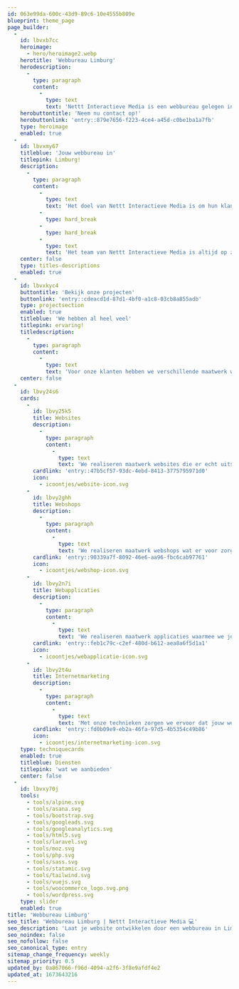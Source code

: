 ```yaml
---
id: 063e99da-600c-43d9-89c6-10e4555b809e
blueprint: theme_page
page_builder:
  -
    id: lbvxb7cc
    heroimage:
      - hero/heroimage2.webp
    herotitle: 'Webbureau Limburg'
    herodescription:
      -
        type: paragraph
        content:
          -
            type: text
            text: 'Nettt Interactieve Media is een webbureau gelegen in Limburg, Herkenbosch. Een professionele maatwerk website, webshop of een webapplicatie laten maken? Hiervoor bent u bij Nettt Interactieve Media op het juiste adres.'
    herobuttontitle: 'Neem nu contact op!'
    herobuttonlink: 'entry::879e7656-f223-4ce4-a45d-c0be1ba1a7fb'
    type: heroimage
    enabled: true
  -
    id: lbvxmy67
    titleblue: 'Jouw webbureau in'
    titlepink: Limburg!
    description:
      -
        type: paragraph
        content:
          -
            type: text
            text: 'Het doel van Nettt Interactieve Media is om hun klanten te helpen bij het bereiken van hun online doelstellingen door middel van effectieve en creatieve oplossingen. Dankzij hun professionele aanpak en hun gedreven team hebben ze al veel succesvolle projecten mogen uitvoeren voor verschillende soorten bedrijven in Limburg en daarbuiten.'
          -
            type: hard_break
          -
            type: hard_break
          -
            type: text
            text: 'Het team van Nettt Interactieve Media is altijd op zoek naar nieuwe uitdagingen en staat open voor nieuwe ideeën en projecten. Ze zijn trots op hun werk en staan altijd klaar om hun klanten te helpen bij het realiseren van hun online doelen.'
    center: false
    type: titles-descriptions
    enabled: true
  -
    id: lbvxkyc4
    buttontitle: 'Bekijk onze projecten'
    buttonlink: 'entry::cdeacd1d-87d1-4bf0-a1c8-03cb8a855adb'
    type: projectsection
    enabled: true
    titleblue: 'We hebben al heel veel'
    titlepink: ervaring!
    titledescription:
      -
        type: paragraph
        content:
          -
            type: text
            text: 'Voor onze klanten hebben we verschillende maatwerk websites, webshops en webapplicaties ontwikkeld! '
    center: false
  -
    id: lbvy24s6
    cards:
      -
        id: lbvy25k5
        title: Websites
        description:
          -
            type: paragraph
            content:
              -
                type: text
                text: 'We realiseren maatwerk websites die er echt uitspringen en technisch goed ingericht zijn.'
        cardlink: 'entry::47b5cf57-93dc-4ebd-8413-3775795971d0'
        icon:
          - icoontjes/website-icon.svg
      -
        id: lbvy2ghh
        title: Webshops
        description:
          -
            type: paragraph
            content:
              -
                type: text
                text: 'We realiseren maatwerk webshops wat er voor zorgt dat je goed voorbereid bent om online te verkopen.'
        cardlink: 'entry::90339a7f-8092-46e6-aa96-fbc6cab97761'
        icon:
          - icoontjes/webshop-icon.svg
      -
        id: lbvy2n7i
        title: Webapplicaties
        description:
          -
            type: paragraph
            content:
              -
                type: text
                text: 'We realiseren maatwerk applicaties waarmee we jouw bedrijfsprocessen kunnen automatiseren.'
        cardlink: 'entry::feb1c79c-c2ef-480d-b612-aea8a6f5d1a1'
        icon:
          - icoontjes/webapplicatie-icon.svg
      -
        id: lbvy2t4u
        title: Internetmarketing
        description:
          -
            type: paragraph
            content:
              -
                type: text
                text: 'Met onze technieken zorgen we ervoor dat jouw website goed vindbaar is voor de zoekmachines.'
        cardlink: 'entry::fd0b09e9-eb2a-46fa-97d5-4b5354c49b86'
        icon:
          - icoontjes/internetmarketing-icon.svg
    type: techniquecards
    enabled: true
    titleblue: Diensten
    titlepink: 'wat we aanbieden'
    center: false
  -
    id: lbvxy70j
    tools:
      - tools/alpine.svg
      - tools/asana.svg
      - tools/bootstrap.svg
      - tools/googleads.svg
      - tools/googleanalytics.svg
      - tools/html5.svg
      - tools/laravel.svg
      - tools/moz.svg
      - tools/php.svg
      - tools/sass.svg
      - tools/statamic.svg
      - tools/tailwind.svg
      - tools/vuejs.svg
      - tools/woocommerce_logo.svg.png
      - tools/wordpress.svg
    type: slider
    enabled: true
title: 'Webbureau Limburg'
seo_title: 'Webbureau Limburg | Nettt Interactieve Media 💻'
seo_description: 'Laat je website ontwikkelen door een webbureau in Limburg, Maatwerk websites, Maatwerk webshops, Maatwerk webapplicaties, CMS, Services en meer!  🚀💻'
seo_noindex: false
seo_nofollow: false
seo_canonical_type: entry
sitemap_change_frequency: weekly
sitemap_priority: 0.5
updated_by: 0a867066-f96d-4094-a2f6-3f8e9afdf4e2
updated_at: 1673643216
---
```

